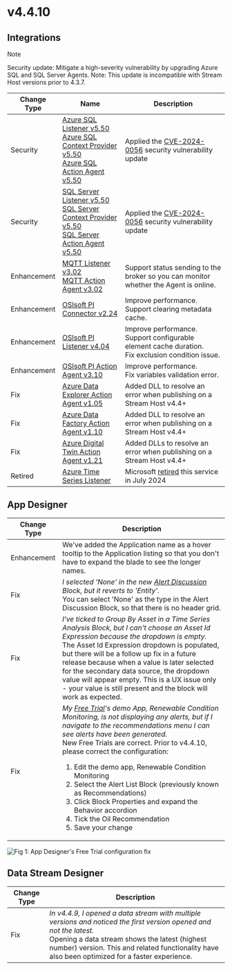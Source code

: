 # v4.4.10

## Integrations

> [!NOTE]
> Security update: Mitigate a high-severity vulnerability by upgrading Azure SQL and SQL Server Agents. Note: This update is incompatible with Stream Host versions prior to 4.3.7.

| Change Type | Name | Description |
|-------------|------|-------------|
| Security | [Azure SQL Listener v5.50<br>Azure SQL Context Provider v5.50<br>Azure SQL Action Agent v5.50](https://xmpro.gitbook.io/azure-sql) | Applied the [CVE-2024-0056](https://msrc.microsoft.com/update-guide/vulnerability/CVE-2024-0056) security vulnerability update |
| Security | [SQL Server Listener v5.50<br>SQL Server Context Provider v5.50<br>SQL Server Action Agent v5.50](https://xmpro.gitbook.io/sql-server) | Applied the [CVE-2024-0056](https://msrc.microsoft.com/update-guide/vulnerability/CVE-2024-0056) security vulnerability update |
| Enhancement | [MQTT Listener v3.02<br>MQTT Action Agent v3.02](https://xmpro.gitbook.io/mqtt/) | Support status sending to the broker so you can monitor whether the Agent is online. |
| Enhancement | [OSIsoft PI Connector v2.24](https://xmpro.gitbook.io/osisoft-pi-connector/) | Improve performance.<br>Support clearing metadata cache. |
| Enhancement | [OSIsoft PI Listener v4.04](https://xmpro.gitbook.io/osisoft-pi) | Improve performance.<br>Support configurable element cache duration.<br>Fix exclusion condition issue. |
| Enhancement | [OSIsoft PI Action Agent v3.10](https://xmpro.gitbook.io/osisoft-pi) | Improve performance.<br>Fix variables validation error. |
| Fix | [Azure Data Explorer Action Agent v1.05](https://xmpro.gitbook.io/azure-data-explorer) | Added DLL to resolve an error when publishing on a Stream Host v4.4+ |
| Fix | [Azure Data Factory Action Agent v1.10](https://xmpro.gitbook.io/azure-data-factory/) | Added DLL to resolve an error when publishing on a Stream Host v4.4+ |
| Fix | [Azure Digital Twin Action Agent v1.21](https://xmpro.gitbook.io/azure-digital-twin/) | Added DLLs to resolve an error when publishing on a Stream Host v4.4+ |
| Retired | [Azure Time Series Listener](https://xmpro.gitbook.io/azure-time-series/) | Microsoft [retired](https://azure.microsoft.com/en-au/updates/we-re-retiring-azure-time-series-insights-on-7-july-2024-transition-to-azure-data-explorer/) this service in July 2024 |

## App Designer

| Change Type | Description |
|-------------|-------------|
| Enhancement | We've added the Application name as a hover tooltip to the Application listing so that you don't have to expand the blade to see the longer names. |
| Fix | *I selected 'None' in the new* [*Alert Discussion*](../blocks-toolbox/recommendations/recommendation-alert-discussion.md#type) *Block, but it reverts to 'Entity'.*<br>You can select 'None' as the type in the Alert Discussion Block, so that there is no header grid. |
| Fix | *I've ticked to Group By Asset in a Time Series Analysis Block, but I can't choose an Asset Id Expression because the dropdown is empty.*<br>The Asset Id Expression dropdown is populated, but there will be a follow up fix in a future release because when a value is later selected for the secondary data source, the dropdown value will appear empty. This is a UX issue only - your value is still present and the block will work as expected. |
| Fix | *My* [*Free Trial*](../getting-started/free-trial.md)*'s demo App, Renewable Condition Monitoring, is not displaying any alerts, but if I navigate to the recommendations menu I can see alerts have been generated.*<br>New Free Trials are correct. Prior to v4.4.10, please correct the configuration:<ol><li>Edit the demo app, Renewable Condition Monitoring</li><li>Select the Alert List Block (previously known as Recommendations)</li><li>Click Block Properties and expand the Behavior accordion</li><li>Tick the Oil Recommendation</li><li>Save your change</li></ol> |

![Fig 1: App Designer's Free Trial configuration fix](images/v4.4.10-free-trial-fix.png)

## Data Stream Designer

| Change Type | Description |
|-------------|-------------|
| Fix | *In v4.4.9, I opened a data stream with multiple versions and noticed the first version opened and not the latest.*<br>Opening a data stream shows the latest (highest number) version. This and related functionality have also been optimized for a faster experience. |
